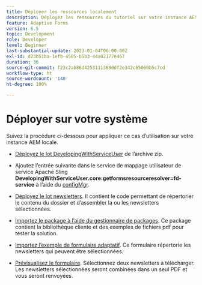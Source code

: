 ```yaml
---
title: Déployer les ressources localement
description: Déployez les ressources du tutoriel sur votre instance AEM locale.
feature: Adaptive Forms
version: 6.5
topic: Development
role: Developer
level: Beginner
last-substantial-update: 2023-01-04T00:00:00Z
exl-id: d23b51ba-1efb-4505-b5b3-44a02177e467
duration: 36
source-git-commit: f23c2ab86d42531113690df2e342c65060b5c7cd
workflow-type: ht
source-wordcount: '140'
ht-degree: 100%

---
```


# Déployer sur votre système

Suivez la procédure ci-dessous pour appliquer ce cas d’utilisation sur votre instance AEM locale.

* [Déployez le lot DevelopingWithServiceUser](https://experienceleague.adobe.com/docs/experience-manager-learn/assets/developingwithserviceuser.zip?lang=fr) de l’archive zip.

* Ajoutez l’entrée suivante dans le service de mappage utilisateur de service Apache Sling **DevelopingWithServiceUser.core:getformsresourceresolver=fd-service** à l’aide du [configMgr](http://localhost:4502/system/console/configMgr).

* [Déployez le lot newsletters](assets/Newsletters.core-1.0.0-SNAPSHOT.jar). Il contient le code permettant de répertorier le contenu du dossier et d’assembler la ou les newsletters sélectionnées.

* [Importez le package à l’aide du gestionnaire de packages](assets/newsletter.zip). Ce package contient la bibliothèque cliente et des exemples de fichiers pdf pour tester la solution.

* [Importez l’exemple de formulaire adaptatif](assets/sample-adaptive-form.zip). Ce formulaire répertorie les newsletters qui peuvent être sélectionnées.

* [Prévisualisez le formulaire](http://localhost:4502/content/dam/formsanddocuments/downloadarchivednewsletters/jcr:content?wcmmode=disabled).
Sélectionnez deux newsletters à télécharger. Les newsletters sélectionnées seront combinées dans un seul PDF et vous seront renvoyées.
